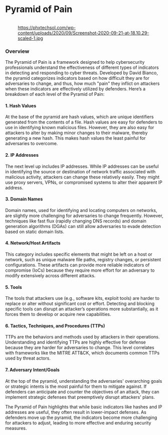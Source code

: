 # Pyramid of Pain

<figure><img src="https://cthfm-azure.gitbook.io/~gitbook/image?url=https%3A%2F%2F3768441748-files.gitbook.io%2F%7E%2Ffiles%2Fv0%2Fb%2Fgitbook-x-prod.appspot.com%2Fo%2Fspaces%252FtHNfXXO5Vftq8PTOhkb3%252Fuploads%252FEbAZNhNY50zvdTPCQi1J%252FScreenshot-2020-09-21-at-18.10.29-scaled-1.jpg%3Falt%3Dmedia%26token%3D17937a84-f756-4626-9b5c-0f99938d9856&#x26;width=768&#x26;dpr=4&#x26;quality=100&#x26;sign=6fb3c44&#x26;sv=1" alt=""><figcaption><p><a href="https://phxtechsol.com/wp-content/uploads/2020/09/Screenshot-2020-09-21-at-18.10.29-scaled-1.jpg">https://phxtechsol.com/wp-content/uploads/2020/09/Screenshot-2020-09-21-at-18.10.29-scaled-1.jpg</a></p></figcaption></figure>

### Overview <a href="#overview" id="overview"></a>

The Pyramid of Pain is a framework designed to help cybersecurity professionals understand the effectiveness of different types of indicators in detecting and responding to cyber threats. Developed by David Bianco, the pyramid categorizes indicators based on how difficult they are for adversaries to change, and thus, how much "pain" they inflict on attackers when these indicators are effectively utilized by defenders. Here’s a breakdown of each level of the Pyramid of Pain:

#### 1. **Hash Values** <a href="#id-1.-hash-values" id="id-1.-hash-values"></a>

At the base of the pyramid are hash values, which are unique identifiers generated from the contents of a file. Hash values are easy for defenders to use in identifying known malicious files. However, they are also easy for attackers to alter by making minor changes to their malware, thereby generating a new hash. This makes hash values the least painful for adversaries to overcome.

#### 2. **IP Addresses** <a href="#id-2.-ip-addresses" id="id-2.-ip-addresses"></a>

The next level up includes IP addresses. While IP addresses can be useful in identifying the source or destination of network traffic associated with malicious activity, attackers can change these relatively easily. They might use proxy servers, VPNs, or compromised systems to alter their apparent IP address.

#### 3. **Domain Names** <a href="#id-3.-domain-names" id="id-3.-domain-names"></a>

Domain names, used for identifying and locating computers on networks, are slightly more challenging for adversaries to change frequently. However, techniques like fast flux (rapidly changing DNS records) and domain generation algorithms (DGAs) can still allow adversaries to evade detection based on static domain lists.

#### 4. **Network/Host Artifacts** <a href="#id-4.-network-host-artifacts" id="id-4.-network-host-artifacts"></a>

This category includes specific elements that might be left on a host or network, such as unique malware file paths, registry changes, or persistent configurations. These artifacts can provide more reliable indicators of compromise (IoCs) because they require more effort for an adversary to modify extensively across different attacks.

#### 5. **Tools** <a href="#id-5.-tools" id="id-5.-tools"></a>

The tools that attackers use (e.g., software kits, exploit tools) are harder to replace or alter without significant cost or effort. Detecting and blocking specific tools can disrupt an attacker’s operations more substantially, as it forces them to develop or acquire new capabilities.

#### 6. **Tactics, Techniques, and Procedures (TTPs)** <a href="#id-6.-tactics-techniques-and-procedures-ttps" id="id-6.-tactics-techniques-and-procedures-ttps"></a>

TTPs are the behaviors and methods used by attackers in their operations. Understanding and identifying TTPs are highly effective for defense because they are harder for adversaries to change. This level correlates with frameworks like the MITRE ATT\&CK, which documents common TTPs used by threat actors.

#### 7. **Adversary Intent/Goals** <a href="#id-7.-adversary-intent-goals" id="id-7.-adversary-intent-goals"></a>

At the top of the pyramid, understanding the adversaries' overarching goals or strategic intents is the most painful for them to mitigate against. If defenders can anticipate and counter the objectives of an attack, they can implement strategic defenses that preemptively disrupt attackers' plans.

The Pyramid of Pain highlights that while basic indicators like hashes and IP addresses are useful, they often result in lower-impact defenses. As defenders move up the pyramid, the indicators become more challenging for attackers to adjust, leading to more effective and enduring security measures.
